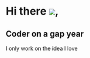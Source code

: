Hi there ![](https://user-images.githubusercontent.com/18350557/176309783-0785949b-9127-417c-8b55-ab5a4333674e.gif),
===================================================================================================================================

Coder on a gap year
----------------------------------------------
I only work on the idea I love
